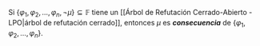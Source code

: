 Si $\{\varphi_1, \varphi_2, \ldots, \varphi_n, \lnot \mu\} \subseteq \mathbb{F}$ tiene un [[Árbol de Refutación Cerrado-Abierto - LPO|árbol de refutación cerrado]], entonces $\mu$ es ***consecuencia*** de $\{\varphi_1, \varphi_2, \ldots, \varphi_n\}$.